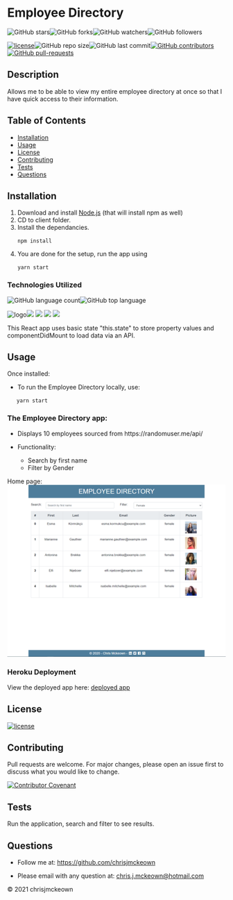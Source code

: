 # Employee Directory
    
![GitHub stars](https://img.shields.io/github/stars/chrisjmckeown/Employee_Directory?style=social)![GitHub forks](https://img.shields.io/github/forks/chrisjmckeown/Employee_Directory?style=social)![GitHub watchers](https://img.shields.io/github/watchers/chrisjmckeown/Employee_Directory?style=social)![GitHub followers](https://img.shields.io/github/followers/chrisjmckeown?style=social)
    
[![license](https://img.shields.io/github/license/chrisjmckeown/Employee_Directory?style=flat-square)](https://github.com/chrisjmckeown/Employee_Directory/blob/master/LICENSE)![GitHub repo size](https://img.shields.io/github/repo-size/chrisjmckeown/Employee_Directory?style=flat-square)![GitHub last commit](https://img.shields.io/github/last-commit/chrisjmckeown/Employee_Directory?style=flat-square)[![GitHub contributors](https://img.shields.io/github/contributors/chrisjmckeown/Employee_Directory?style=flat-square)](https://GitHub.com/chrisjmckeown/Employee_Directory/graphs/contributors/)[![GitHub pull-requests](https://img.shields.io/github/issues-pr/chrisjmckeown/Employee_Directory?style=flat-square)](https://GitHub.com/chrisjmckeown/Employee_Directory/pull/)
    
## Description
    
Allows me to be able to view my entire employee directory at once so that I have quick access to their information. 
    
## Table of Contents
* [Installation](#Installation)
* [Usage](#Usage)
* [License](#License)
* [Contributing](#Contributing)
* [Tests](#Tests)
* [Questions](#Questions)

## Installation

1. Download and install [Node.js](http://nodejs.org/) (that will install npm as well)
2. CD to client folder.
3. Install the dependancies.<br />
   ```
   npm install
   ```
4. You are done for the setup, run the app using
   ```
   yarn start
   ```

### Technologies Utilized
![GitHub language count](https://img.shields.io/github/languages/count/chrisjmckeown/Employee_Directory?style=flat-square)![GitHub top language](https://img.shields.io/github/languages/top/chrisjmckeown/Employee_Directory?style=flat-square)

<img src="https://3ulsmb4eg8vz37c0vz2si64j-wpengine.netdna-ssl.com/wp-content/uploads/2019/05/react-native-UX-design.gif" alt="logo" width="10%" /><img src="https://img.shields.io/badge/html5%20-%23E34F26.svg?&style=for-the-badge&logo=html5&logoColor=white"/> <img src="https://img.shields.io/badge/css3%20-%231572B6.svg?&style=for-the-badge&logo=css3&logoColor=white"/> <img src="https://img.shields.io/badge/node.js%20-%2343853D.svg?&style=for-the-badge&logo=node.js&logoColor=white"/> <img src="https://img.shields.io/badge/javascript%20-%23323330.svg?&style=for-the-badge&logo=javascript&logoColor=%23F7DF1E"/>

This React app uses basic state "this.state" to store property values and componentDidMount to load data via an API.

## Usage
Once installed:

- To run the Employee Directory locally, use:

```
   yarn start
```

<h3>The Employee Directory app:</h3>
<ul>
    <li>
        <p>Displays 10 employees sourced from https://randomuser.me/api/</p>
    </li>
    <li>
        <p>Functionality:</p>
        <ul>
            <li>
                Search by first name
            </li>
            <li>
                Filter by Gender
            </li>
        </ul>
  </li>
</ul>

Home page:
<img src="./client/public/images/home.png" alt="Home page">

### Heroku Deployment

View the deployed app here: [deployed app](https://fast-escarpment-47591.herokuapp.com/)

## License
 
[![license](https://img.shields.io/github/license/chrisjmckeown/Employee_Directory.svg?style=flat-square)](https://github.com/chrisjmckeown/Employee_Directory/blob/master/LICENSE)

## Contributing

Pull requests are welcome. For major changes, please open an issue first to discuss what you would like to change.

[![Contributor Covenant](https://img.shields.io/badge/Contributor%20Covenant-v2.0%20adopted-ff69b4.svg)](code_of_conduct.md)

## Tests

Run the application, search and filter to see results.   

## Questions
    
* Follow me at: <a href="https://github.com/chrisjmckeown" target="_blank">https://github.com/chrisjmckeown</a>
    
* Please email with any question at: chris.j.mckeown@hotmail.com
    
© 2021 chrisjmckeown